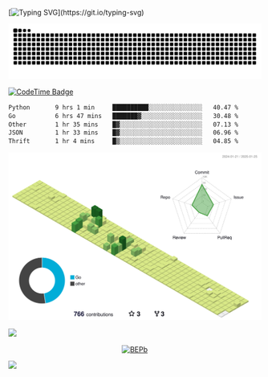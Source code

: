 [![Typing SVG](https://readme-typing-svg.demolab.com?font=JetBrains+Mono&duration=3000&center=true&vCenter=true&multiline=true&repeat=false&width=800&height=80&lines=Welcome+to+KevinMatt's+workshop;Do+not+go+gentle+into+that+good+night.)](https://git.io/typing-svg)

![snake-grid](https://raw.githubusercontent.com/kevinmatthe/kevinmatthe/output/github-contribution-grid-snake-dark.svg)

[![CodeTime Badge](https://img.shields.io/endpoint?style=flat-square&color=222&url=https%3A%2F%2Fapi.codetime.dev%2Fshield%3Fid%3D30418%26project%3D%26in=0)](https://codetime.dev)

<!--START_SECTION:waka-->

```txt
Python       9 hrs 1 min     ██████████░░░░░░░░░░░░░░░   40.47 %
Go           6 hrs 47 mins   ███████▓░░░░░░░░░░░░░░░░░   30.48 %
Other        1 hr 35 mins    █▓░░░░░░░░░░░░░░░░░░░░░░░   07.13 %
JSON         1 hr 33 mins    █▓░░░░░░░░░░░░░░░░░░░░░░░   06.96 %
Thrift       1 hr 4 mins     █▒░░░░░░░░░░░░░░░░░░░░░░░   04.85 %
```

<!--END_SECTION:waka-->

<!--   profile-green-animate -->
![](./profile-3d-contrib/profile-green-animate.svg)

<!--  2d history skills -->
<img src="https://cr-skills-chart-widget.azurewebsites.net/api/api?username=kevinmatthe" width="auto"></img>

<p align="center"> 
<a href="https://github.com/ryo-ma/github-profile-trophy"><img src="https://github-profile-trophy.vercel.app/?username=kevinmatthe" alt="BEPb" /></a>
</p>

<img src="https://cr-ss-service.azurewebsites.net/api/ScreenShot?widget=summary&username=kevinmatthe" width="auto"></img>
